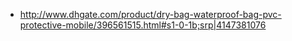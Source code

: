 - http://www.dhgate.com/product/dry-bag-waterproof-bag-pvc-protective-mobile/396561515.html#s1-0-1b;srp|4147381076
